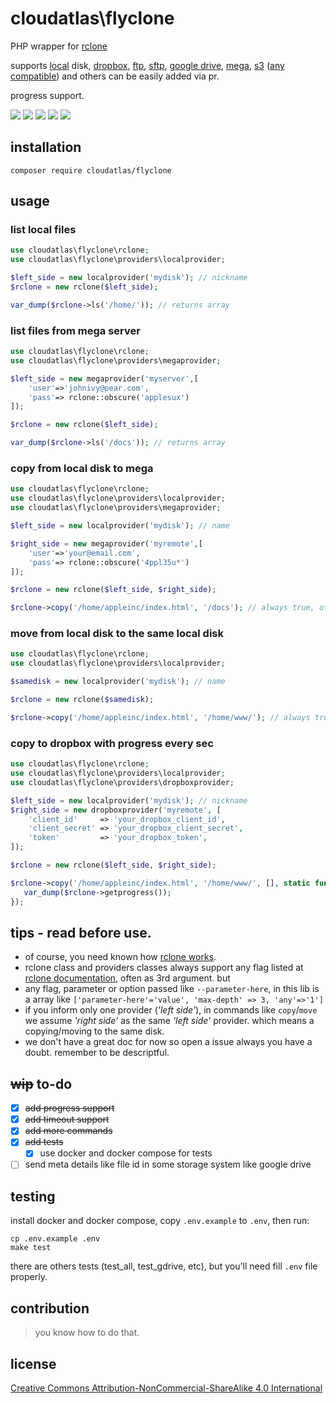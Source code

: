 # cloudatlas\flyclone
PHP wrapper for [rclone](https://rclone.org/)

supports [local](https://rclone.org/local/) disk, [dropbox](https://rclone.org/dropbox/), [ftp](https://rclone.org/ftp/), [sftp](https://rclone.org/sftp/), [google drive](https://rclone.org/sftp/), [mega](https://rclone.org/mega/), [s3](https://rclone.org/s3/) ([any compatible](https://rclone.org/overview/)) and others can be easily added via pr.

progress support.

![](https://img.shields.io/badge/php-777bb4?style=for-the-badge&logo=php&logoColor=white)
![](http://img.shields.io/badge/-phpstorm-7256fe?style=for-the-badge&logo=phpstorm&logoColor=white)
![](https://img.shields.io/badge/composer-885630?style=for-the-badge&logo=composer&logoColor=white)
![](https://img.shields.io/badge/Docker-2CA5E0?style=for-the-badge&logo=docker&logoColor=white)
![](https://img.shields.io/badge/GIT-E44C30?style=for-the-badge&logo=git&logoColor=white)

## installation

```shell script
composer require cloudatlas/flyclone
```

## usage
### list local files
```php
use cloudatlas\flyclone\rclone;
use cloudatlas\flyclone\providers\localprovider;

$left_side = new localprovider('mydisk'); // nickname
$rclone = new rclone($left_side);

var_dump($rclone->ls('/home/')); // returns array
```
### list files from mega server

```php
use cloudatlas\flyclone\rclone;
use cloudatlas\flyclone\providers\megaprovider;

$left_side = new megaprovider('myserver',[
    'user'=>'johnivy@pear.com',
    'pass'=> rclone::obscure('applesux')
]);

$rclone = new rclone($left_side);

var_dump($rclone->ls('/docs')); // returns array
```
### copy from local disk to mega

```php
use cloudatlas\flyclone\rclone;
use cloudatlas\flyclone\providers\localprovider;
use cloudatlas\flyclone\providers\megaprovider;

$left_side = new localprovider('mydisk'); // name

$right_side = new megaprovider('myremote',[
    'user'=>'your@email.com',
    'pass'=> rclone::obscure('4ppl35u*')
]);

$rclone = new rclone($left_side, $right_side);

$rclone->copy('/home/appleinc/index.html', '/docs'); // always true, otherwise throws error
```
### move from local disk to the same local disk
```php
use cloudatlas\flyclone\rclone;
use cloudatlas\flyclone\providers\localprovider;

$samedisk = new localprovider('mydisk'); // name

$rclone = new rclone($samedisk);

$rclone->copy('/home/appleinc/index.html', '/home/www/'); // always true, otherwise throws error
```

### copy to dropbox with progress every sec

```php
use cloudatlas\flyclone\rclone;
use cloudatlas\flyclone\providers\localprovider;
use cloudatlas\flyclone\providers\dropboxprovider;

$left_side = new localprovider('mydisk'); // nickname
$right_side = new dropboxprovider('myremote', [
    'client_id'     => 'your_dropbox_client_id',
    'client_secret' => 'your_dropbox_client_secret',
    'token'         => 'your_dropbox_token',
]);

$rclone = new rclone($left_side, $right_side);

$rclone->copy('/home/appleinc/index.html', '/home/www/', [], static function ($type, $buffer) use ($rclone) {
   var_dump($rclone->getprogress());
});
```
## tips - read before use.
* of course, you need known how [rclone works](https://rclone.org/docs).
* rclone class and providers classes always support any flag listed at [rclone documentation](https://rclone.org/flags/), often as 3rd argument. but
* any flag, parameter or option passed like `--parameter-here`, in this lib is a array like `['parameter-here'='value', 'max-depth' => 3, 'any'=>'1']`
* if you inform only one provider (_'left side'_), in commands like `copy`/`move` we assume _'right side'_ as the same _'left side'_ provider. which means a copying/moving to the same disk.
* we don't have a great doc for now so open a issue always you have a doubt. remember to be descriptful.
## ~~wip~~ to-do
- [x] ~~add progress support~~
- [x] ~~add timeout support~~
- [x] ~~add more commands~~
- [x] ~~add tests~~
  - [x] use docker and docker compose for tests
- [ ] send meta details like file id in some storage system like google drive

## testing
  install docker and docker compose, copy `.env.example` to `.env`, then run:
```shell
cp .env.example .env
make test
```
there are others tests (test_all, test_gdrive, etc), but you'll need fill `.env` file properly.

## contribution
> you know how to do that.

## license
[Creative Commons Attribution-NonCommercial-ShareAlike 4.0 International](LICENSE.md)
